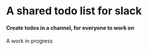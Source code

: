 # A shared todo list for slack

#### Create todos in a channel, for everyone to work on

A work in progress